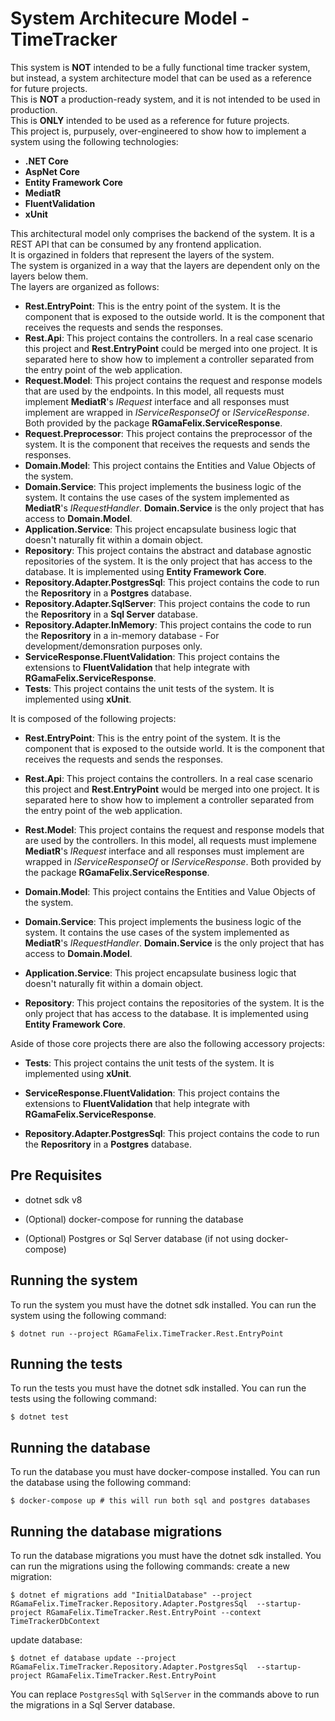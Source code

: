 # System Architecure Model - TimeTracker

This system is **NOT** intended to be a fully functional time tracker system, but instead, a system architecture model that can be used as a reference for future projects.\
This is **NOT** a production-ready system, and it is not intended to be used in production.\
This is **ONLY** intended to be used as a reference for future projects.\
This project is, purpusely, over-engineered to show how to implement a system using the following technologies:

* **.NET Core**
* **AspNet Core**
* **Entity Framework Core**
* **MediatR**
* **FluentValidation**
* **xUnit**

This architectural model only comprises the backend of the system. It is a REST API that can be consumed by any frontend application.\
It is orgazined in folders that represent the layers of the system.\
The system is organized in a way that the layers are dependent only on the layers below them.\
The layers are organized as follows:

* **Rest.EntryPoint**: This is the entry point of the system. It is the component that is exposed to the outside world. It is the component that receives the requests and sends the responses.
* **Rest.Api**: This project contains the controllers. In a real case scenario this project and __Rest.EntryPoint__ could be merged into one project. It is separated here to show how to implement a controller separated from the entry point of the web application.
* **Request.Model**: This project contains the request and response models that are used by the endpoints. In this model, all requests must implement **MediatR**'s _IRequest_ interface and all responses must implement are wrapped in _IServiceResponseOf<T>_ or _IServiceResponse_. Both provided by the package **RGamaFelix.ServiceResponse**.
* **Request.Preprocessor**: This project contains the preprocessor of the system. It is the component that receives the requests and sends the responses.
* **Domain.Model**: This project contains the Entities and Value Objects of the system.
* **Domain.Service**: This project implements the business logic of the system. It contains the use cases of the system implemented as **MediatR**'s _IRequestHandler_. **Domain.Service** is the only project that has access to **Domain.Model**.
* **Application.Service**: This project encapsulate business logic that doesn't naturally fit within a domain object.
* **Repository**: This project contains the abstract and database agnostic repositories of the system. It is the only project that has access to the database. It is implemented using **Entity Framework Core**.
* **Repository.Adapter.PostgresSql**: This project contains the code to run the **Reposritory** in a **Postgres** database.
* **Repository.Adapter.SqlServer**: This project contains the code to run the **Reposritory** in a **Sql Server** database.
* **Repository.Adapter.InMemory**: This project contains the code to run the **Reposritory** in a in-memory database - For development/demonsration purposes only.
* **ServiceResponse.FluentValidation**: This project contains the extensions to **FluentValidation** that help integrate with **RGamaFelix.ServiceResponse**.
* **Tests**: This project contains the unit tests of the system. It is implemented using **xUnit**.
 



It is composed of the following projects:

* **Rest.EntryPoint**: This is the entry point of the system. It is the component that is exposed to the outside world. It is the component that receives the requests and sends the responses.

* **Rest.Api**: This project contains the controllers. In a real case scenario this project and __Rest.EntryPoint__ would be merged into one project. It is separated here to show how to implement a controller separated from the entry point of the web application.

* **Rest.Model**: This project contains the request and response models that are used by the controllers. In this model, all requests must implemene **MediatR**'s _IRequest_ interface and all responses must implement are wrapped in _IServiceResponseOf<T>_ or _IServiceResponse_. Both provided by the package **RGamaFelix.ServiceResponse**.

* **Domain.Model**: This project contains the Entities and Value Objects of the system.

* **Domain.Service**: This project implements the business logic of the system. It contains the use cases of the system implemented as **MediatR**'s _IRequestHandler_. **Domain.Service** is the only project that has access to **Domain.Model**.

* **Application.Service**: This project encapsulate business logic that doesn't naturally fit within a domain object.

* **Repository**: This project contains the repositories of the system. It is the only project that has access to the database. It is implemented using **Entity Framework Core**.

Aside of those core projects there are also the following accessory projects:

* **Tests**: This project contains the unit tests of the system. It is implemented using **xUnit**.

* **ServiceResponse.FluentValidation**: This project contains the extensions to **FluentValidation** that help integrate with **RGamaFelix.ServiceResponse**.

* **Repository.Adapter.PostgresSql**: This project contains the code to run the **Reposritory** in a **Postgres** database.

## Pre Requisites

* dotnet sdk v8 

* (Optional) docker-compose for running the database

* (Optional) Postgres or Sql Server database (if not using docker-compose)

## Running the system

To run the system you must have the dotnet sdk installed. You can run the system using the following command:

`$ dotnet run --project RGamaFelix.TimeTracker.Rest.EntryPoint`

## Running the tests

To run the tests you must have the dotnet sdk installed. You can run the tests using the following command:

`$ dotnet test`

## Running the database

To run the database you must have docker-compose installed. You can run the database using the following command:

`$ docker-compose up # this will run both sql and postgres databases`


## Running the database migrations

To run the database migrations you must have the dotnet sdk installed. You can run the migrations using the following commands:
create a new migration:

`$ dotnet ef migrations add "InitialDatabase" --project RGamaFelix.TimeTracker.Repository.Adapter.PostgresSql  --startup-project RGamaFelix.TimeTracker.Rest.EntryPoint --context TimeTrackerDbContext`

update database:

`$ dotnet ef database update --project RGamaFelix.TimeTracker.Repository.Adapter.PostgresSql  --startup-project RGamaFelix.TimeTracker.Rest.EntryPoint`

You can replace `PostgresSql` with `SqlServer` in the commands above to run the migrations in a Sql Server database.
